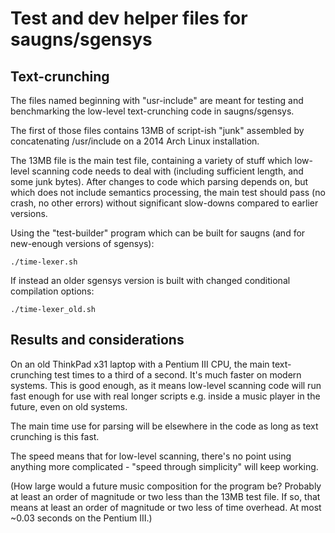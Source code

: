 Test and dev helper files for saugns/sgensys
============================================

Text-crunching
--------------

The files named beginning with
"usr-include" are meant for testing and benchmarking
the low-level text-crunching code in saugns/sgensys.

The first of those files contains 13MB of script-ish
"junk" assembled by concatenating /usr/include on a
2014 Arch Linux installation.

The 13MB file is the main test file, containing a
variety of stuff which low-level scanning code needs
to deal with (including sufficient length, and some
junk bytes). After changes to code which parsing
depends on, but which does not include semantics
processing, the main test should pass (no crash,
no other errors) without significant slow-downs
compared to earlier versions.

Using the "test-builder" program which can be built
for saugns (and for new-enough versions of sgensys):

`
./time-lexer.sh
`

If instead an older sgensys version is built with
changed conditional compilation options:

`
./time-lexer_old.sh
`

Results and considerations
--------------------------

On an old ThinkPad x31 laptop with a Pentium III CPU,
the main text-crunching test times to a third of a second.
It's much faster on modern systems. This is good enough, as
it means low-level scanning code will run fast enough for
use with real longer scripts e.g. inside a music player in
the future, even on old systems.

The main time use for parsing will be elsewhere in the code
as long as text crunching is this fast.

The speed means that for low-level scanning, there's no point
using anything more complicated - "speed through simplicity"
will keep working.

(How large would a future music composition for the program
be? Probably at least an order of magnitude or two less than
the 13MB test file. If so, that means at least an order of
magnitude or two less of time overhead. At most ~0.03 seconds
on the Pentium III.)
